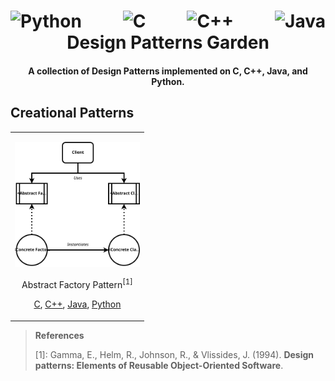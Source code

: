 <h1 align="center">
    <div style="display: flex; justify-content: space-between;">
        <a><img src="https://s3.dualstack.us-east-2.amazonaws.com/pythondotorg-assets/media/community/logos/python-logo-only.png" alt="Python" width="80"></a>
        <a><img src="https://upload.wikimedia.org/wikipedia/commons/1/19/C_Logo.png" alt="C" width="80"></a>
        <a><img src="https://upload.wikimedia.org/wikipedia/commons/thumb/1/18/ISO_C%2B%2B_Logo.svg/306px-ISO_C%2B%2B_Logo.svg.png" alt="C++" width="80"></a>
        <a><img src="https://upload.wikimedia.org/wikipedia/en/thumb/3/30/Java_programming_language_logo.svg/800px-Java_programming_language_logo.svg.png" alt="Java" width="80"></a>
    </div>
    Design Patterns Garden
</h1>

<h4 align="center">A collection of Design Patterns implemented on C, C++, Java, and Python.</h4>

## Creational Patterns

|  |
| --- |
|  <p align='center'><img height='200px' src='https://raw.githubusercontent.com/moesio-f/patterns-garden/refs/heads/main/.github/images/abstract_factory.svg'/></p><p align='center'>Abstract Factory Pattern<sup>\[1\]</sup></p><p align='center'>[C](./c/creational/abstract_factory.c), [C++](./cpp/creational/abstract_factory.cpp), [Java](./java/creational/AbstractFactory.java), [Python](./python/creational/abstract_factory.py)</p> |

> **References**
>
> \[1\]: Gamma, E., Helm, R., Johnson, R., & Vlissides, J. (1994). **Design patterns: Elements of Reusable Object-Oriented Software**.

